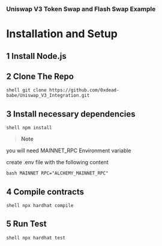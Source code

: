 ### Uniswap V3 Token Swap and Flash Swap Example

# Installation and Setup

## 1 Install Node.js

## 2 Clone The Repo 

```shell git clone https://github.com/0xdead-babe/Uniswap_V3_Integration.git```

## 3 Install necessary dependencies

```shell npm install```

>**Note**

you will need MAINNET_RPC Environment variable

create .env file with the following content

```bash MAINNET RPC="ALCHEMY_MAINNET_RPC" ```

## 4 Compile contracts

```shell npx hardhat compile```

## 5 Run Test 

```shell npx hardhat test```


